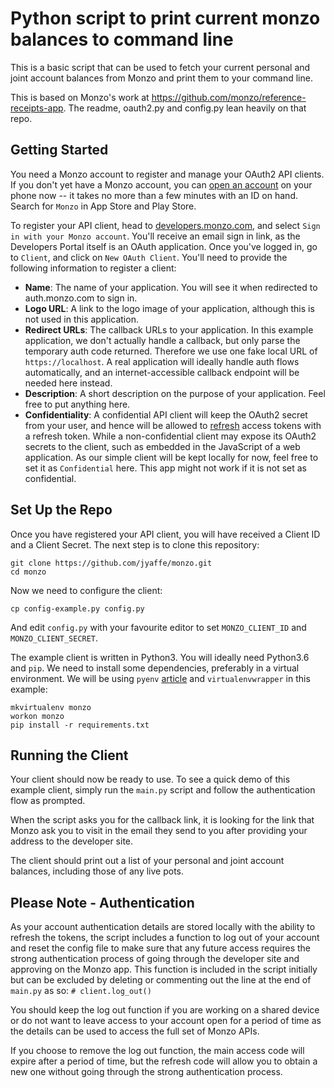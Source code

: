 # Python script to print current monzo balances to command line

This is a basic script that can be used to fetch your current personal and joint account balances from Monzo and print them to your command line. 

This is based on Monzo's work at https://github.com/monzo/reference-receipts-app. The readme, oauth2.py and config.py lean heavily on that repo. 

## Getting Started

You need a Monzo account to register and manage your OAuth2 API clients. If you don't yet have a Monzo account, you can [open an account](https://monzo.com) on your phone now -- it takes no more than a few minutes with an ID on hand. Search for `Monzo` in App Store and Play Store.

To register your API client, head to [developers.monzo.com](http://developers.monzo.com), and select `Sign in with your Monzo account`. You'll receive an email sign in link, as the Developers Portal itself is an OAuth application. Once you've logged in, go to `Client`, and click on `New OAuth Client`. You'll need to provide the following information to register a client:

* **Name**: The name of your application. You will see it when redirected to auth.monzo.com to sign in.
* **Logo URL**: A link to the logo image of your application, although this is not used in this application.
* **Redirect URLs**: The callback URLs to your application. In this example application, we don't actually handle a callback, but only parse the temporary auth code returned. Therefore we use one fake local URL of `https://localhost`. A real application will ideally handle auth flows automatically, and an internet-accessible callback endpoint will be needed here instead.
* **Description**: A short description on the purpose of your application. Feel free to put anything here.
* **Confidentiality**: A confidential API client will keep the OAuth2 secret from your user, and hence will be allowed to [refresh](https://docs.monzo.com/#refreshing-access) access tokens with a refresh token. While a non-confidential client may expose its OAuth2 secrets to the client, such as embedded in the JavaScript of a web application. As our simple client will be kept locally for now, feel free to set it as `Confidential` here. This app might not work if it is not set as confidential.

## Set Up the Repo

Once you have registered your API client, you will have received a Client ID and a Client Secret. The next step is to clone this repository:
```
git clone https://github.com/jyaffe/monzo.git
cd monzo
```

Now we need to configure the client:
```
cp config-example.py config.py
```
And edit `config.py` with your favourite editor to set `MONZO_CLIENT_ID` and `MONZO_CLIENT_SECRET`. 

The example client is written in Python3. You will ideally need Python3.6 and `pip`. We need to install some dependencies, preferably in a virtual environment. We will be using `pyenv` [article](https://opensource.com/article/19/6/python-virtual-environments-mac) and `virtualenvwrapper` in this example:
```
mkvirtualenv monzo
workon monzo
pip install -r requirements.txt
```

## Running the Client

Your client should now be ready to use. To see a quick demo of this example client, simply run the `main.py` script and follow the authentication flow as prompted.

When the script asks you for the callback link, it is looking for the link that Monzo ask you to visit in the email they send to you after providing your address to the developer site.

The client should print out a list of your personal and joint account balances, including those of any live pots. 

## Please Note - Authentication

As your account authentication details are stored locally with the ability to refresh the tokens, the script includes a function to log out of your account and reset the config file to make sure that any future access requires the strong authentication process of going through the developer site and approving on the Monzo app. This function is included in the script initially but can be excluded by deleting or commenting out the line at the end of `main.py` as so: `# client.log_out()`

You should keep the log out function if you are working on a shared device or do not want to leave access to your account open for a period of time as the details can be used to access the full set of Monzo APIs.

If you choose to remove the log out function, the main access code will expire after a period of time, but the refresh code will allow you to obtain a new one without going through the strong authentication process. 